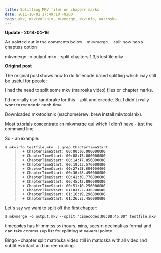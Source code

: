 ```yaml
---
title: Splitting MKV files on chapter marks
date: 2011-10-02 17:49:10 +0200
tags: mkv, mkvtoolsnix, mkvmerge, mkvinfo, matroska
---
```


**Update - 2014-04-16**

As pointed out in the comments below - mkvmerge --split now has a chapters option

   mkvmerge -o output.mkv --split chapters:1,3,5 testfile.mkv 

**Original post**

The original post shows how to do timecode based splitting which may still be useful for people:

I had the need to split some mkv (matroska video) files on chapter marks.

I'd normally use handbrake for this - split and encode. But I didn't really want to reencode each time.

Downloaded mkvtoolsnix (machomebrew: brew install mkvtoolsnix).

Most tutorials concentrate on mkvmerge gui which I didn't have - just the command line

So - an example:

    $ mkvinfo testfile.mkv  | grep ChapterTimeStart
        |   + ChapterTimeStart: 00:00:00.000000000
        |   + ChapterTimeStart: 00:08:45.000000000
        |   + ChapterTimeStart: 00:14:47.856000000
        |   + ChapterTimeStart: 00:19:03.576000000
        |   + ChapterTimeStart: 00:27:23.656000000
        |   + ChapterTimeStart: 00:36:08.496000000
        |   + ChapterTimeStart: 00:41:30.776000000
        |   + ChapterTimeStart: 00:45:42.896000000
        |   + ChapterTimeStart: 00:51:40.256000000
        |   + ChapterTimeStart: 01:03:57.336000000
        |   + ChapterTimeStart: 01:16:19.296000000
        |   + ChapterTimeStart: 01:26:53.456000000

Let's say we want to split off the first chapter:

    $ mkvmerge -o output.mkv --split "timecodes:00:08:45.00" testfile.mkv

timecodes has hh:mm:ss.ss (hours, mins, secs in decimal) as format and can take comma sep list for splitting at several points.

Bingo - chapter split matroska video still in matroska with all video and subtitles intact and no reencoding.
